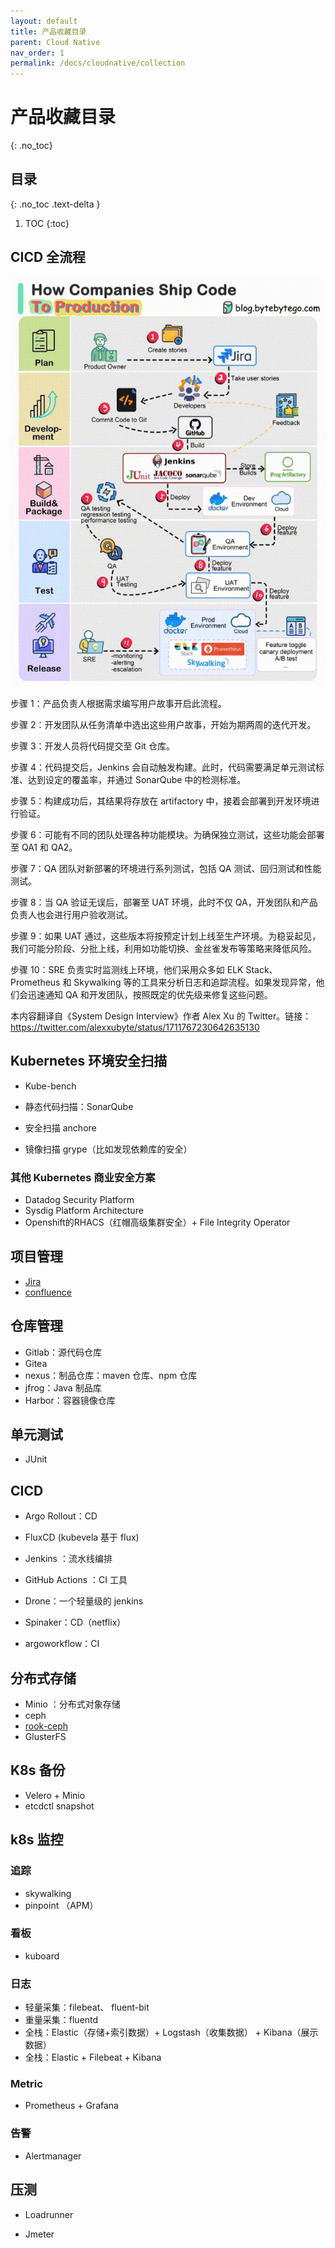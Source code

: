 ```yaml
---
layout: default
title: 产品收藏目录
parent: Cloud Native
nav_order: 1
permalink: /docs/cloudnative/collection
---
```


# 产品收藏目录

{: .no_toc}

## 目录

{: .no_toc .text-delta }


1. TOC
{:toc}

## CICD 全流程

![img](../../pics/640.gif)

步骤 1：产品负责人根据需求编写用户故事开启此流程。

步骤 2：开发团队从任务清单中选出这些用户故事，开始为期两周的迭代开发。

步骤 3：开发人员将代码提交至 Git 仓库。

步骤 4：代码提交后，Jenkins 会自动触发构建。此时，代码需要满足单元测试标准、达到设定的覆盖率，并通过 SonarQube 中的检测标准。

步骤 5：构建成功后，其结果将存放在 artifactory 中，接着会部署到开发环境进行验证。

步骤 6：可能有不同的团队处理各种功能模块。为确保独立测试，这些功能会部署至 QA1 和 QA2。

步骤 7：QA 团队对新部署的环境进行系列测试，包括 QA 测试、回归测试和性能测试。

步骤 8：当 QA 验证无误后，部署至 UAT 环境，此时不仅 QA，开发团队和产品负责人也会进行用户验收测试。

步骤 9：如果 UAT 通过，这些版本将按预定计划上线至生产环境。为稳妥起见，我们可能分阶段、分批上线，利用如功能切换、金丝雀发布等策略来降低风险。

步骤 10：SRE 负责实时监测线上环境，他们采用众多如 ELK Stack、Prometheus 和 Skywalking 等的工具来分析日志和追踪流程。如果发现异常，他们会迅速通知 QA 和开发团队，按照既定的优先级来修复这些问题。

本内容翻译自《System Design Interview》作者 Alex Xu 的 Twitter。链接：https://twitter.com/alexxubyte/status/1711767230642635130

## Kubernetes 环境安全扫描

- Kube-bench

- 静态代码扫描：SonarQube
- 安全扫描 anchore
- 镜像扫描 grype（比如发现依赖库的安全）

### 其他 Kubernetes 商业安全方案

- Datadog Security Platform
- Sysdig Platform Architecture
- Openshift的RHACS（红帽高级集群安全）+ File Integrity Operator



## 项目管理

- [Jira](https://www.jianshu.com/p/093cf14361ed)
- [confluence](https://www.jianshu.com/p/bda2638fdbc2)

## 仓库管理

- Gitlab：源代码仓库
- Gitea
- nexus：制品仓库：maven 仓库、npm 仓库
- jfrog：Java 制品库
- Harbor：容器镜像仓库

## 单元测试

- JUnit

## CICD 

- Argo Rollout：CD
- FluxCD (kubevela 基于 flux)
- Jenkins ：流水线编排

- GitHub Actions ：CI 工具
- Drone：一个轻量级的 jenkins
- Spinaker：CD（netflix）
- argoworkflow：CI

## 分布式存储

- Minio ：分布式对象存储
- ceph
- [rook-ceph](https://cloud.tencent.com/developer/article/1923891)
- GlusterFS

## K8s 备份

- Velero + Minio
- etcdctl snapshot 

## k8s 监控

### 追踪

- skywalking
- pinpoint （APM）

### 看板

- kuboard

### 日志

- 轻量采集：filebeat、 fluent-bit
- 重量采集：fluentd
- 全栈：Elastic（存储+索引数据）+ Logstash（收集数据） + Kibana（展示数据）
- 全栈：Elastic + Filebeat + Kibana

### Metric

- Prometheus + Grafana

### 告警

- Alertmanager

## 压测

- Loadrunner

- Jmeter
